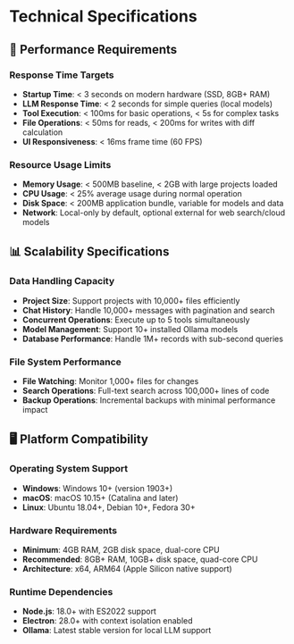 # Technical Specifications

## 🔧 Performance Requirements

### Response Time Targets
- **Startup Time**: < 3 seconds on modern hardware (SSD, 8GB+ RAM)
- **LLM Response Time**: < 2 seconds for simple queries (local models)
- **Tool Execution**: < 100ms for basic operations, < 5s for complex tasks
- **File Operations**: < 50ms for reads, < 200ms for writes with diff calculation
- **UI Responsiveness**: < 16ms frame time (60 FPS)

### Resource Usage Limits
- **Memory Usage**: < 500MB baseline, < 2GB with large projects loaded
- **CPU Usage**: < 25% average usage during normal operation
- **Disk Space**: < 200MB application bundle, variable for models and data
- **Network**: Local-only by default, optional external for web search/cloud models

## 📊 Scalability Specifications

### Data Handling Capacity
- **Project Size**: Support projects with 10,000+ files efficiently
- **Chat History**: Handle 10,000+ messages with pagination and search
- **Concurrent Operations**: Execute up to 5 tools simultaneously
- **Model Management**: Support 10+ installed Ollama models
- **Database Performance**: Handle 1M+ records with sub-second queries

### File System Performance
- **File Watching**: Monitor 1,000+ files for changes
- **Search Operations**: Full-text search across 100,000+ lines of code
- **Backup Operations**: Incremental backups with minimal performance impact

## 🖥️ Platform Compatibility

### Operating System Support
- **Windows**: Windows 10+ (version 1903+)
- **macOS**: macOS 10.15+ (Catalina and later)
- **Linux**: Ubuntu 18.04+, Debian 10+, Fedora 30+

### Hardware Requirements
- **Minimum**: 4GB RAM, 2GB disk space, dual-core CPU
- **Recommended**: 8GB+ RAM, 10GB+ disk space, quad-core CPU
- **Architecture**: x64, ARM64 (Apple Silicon native support)

### Runtime Dependencies
- **Node.js**: 18.0+ with ES2022 support
- **Electron**: 28.0+ with context isolation enabled
- **Ollama**: Latest stable version for local LLM support